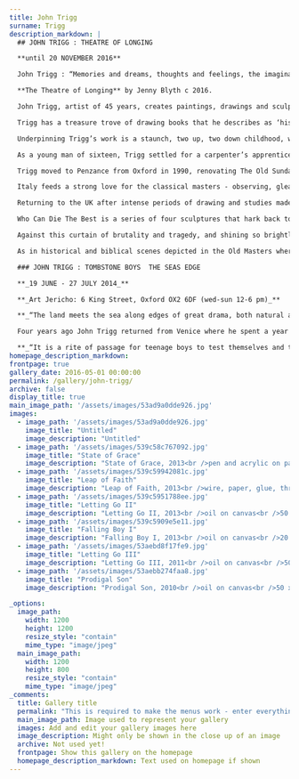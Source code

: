 ```yaml
---
title: John Trigg
surname: Trigg
description_markdown: |
  ## JOHN TRIGG : THEATRE OF LONGING

  **until 20 NOVEMBER 2016**

  John Trigg : “Memories and dreams, thoughts and feelings, the imaginative life and inner world we are forever trying to grasp and make sense of. Images perform within us like a theatre of shadows...  Our lives are there, passing through as we seek to hold on to the flesh and bones of existence. “ 

  **The Theatre of Longing** by Jenny Blyth c 2016.

  John Trigg, artist of 45 years, creates paintings, drawings and sculpture that reflect a life hard-lived and hard-worked, work that is infused with the bitter-sweet theatre of life.  The Theatre of Longing is in essence autobiographical, present and past, drawing on formative childhood years, the beauty of classical masters and the drama of Venice.  

  Trigg has a treasure trove of drawing books that he describes as ‘his engine room’. Visual diaries compiled over decades of drawings in various pens, ink and acrylics, record his observations of people and places, and create ‘nest eggs’ for his paintings - a fusion of his travels abroad and vignettes of his hometown on the Cornish coast, coloured by the blue-green shifting spectrum of the sea.

  Underpinning Trigg’s work is a staunch, two up, two down childhood, where paper and pencil were an unnecessary expense, softened by tender memories of a mother who was ‘potent and sharp with humour’, who intuitively understood that her son needed to draw. “Go on then – get my purse, and remember to ask them to wrap the paper”.  Trigg would ask to have the table after dinner, the house then quiet, his father out playing cards and his mother stepping out with friends.  He reflects with delight on neighbours and relations, perplexed by the apparent uselessness of it ….”he’s still doing that then ?” And in later years, despite exhibitions in museums across the UK, stopping in the street, a man of fifty plus with those same neighbours as before: “What’s the boy doing now?”… the response a still little reluctant: “Well…. he’s an artist isnt’ he….”

  As a young man of sixteen, Trigg settled for a carpenter’s apprenticeship, a ‘useful and honest’ profession learning basic woodworking skills at Rycotewood College, Thame followed by four years of Furniture and Interior Design at High Wycombe College.  He became a master joiner and after a year in Finland building prefabricated houses he worked ultimately with top architects and designers through his twenties……. but found himself longing to paint. He taught drawing for five years thereafter at Foundation and Degree level, so that it wasn’t until his early 30’s that he committed to a life as an artist. 

  Trigg moved to Penzance from Oxford in 1990, renovating The Old Sunday School to home and studio over four floors, but still has sand in his shoes. He makes regular forays abroad that fuel his creativity, living as a ‘local’ whether in Europe or West Africa.  In recent years he has been drawn to Italy  – living for twelve months below an opera singer in Venice 2008/9, and two months last year in a small, seedy hotel behind the train station in Rome, a rich tapestry of life unravelling before him by ‘players’ of all creed and colour. 

  Italy feeds a strong love for the classical masters - observing, gleaning and drawing.  Iconic painters and sculptors, such as Caravaggio, Goya, Tintoretto and Rembrandt inform his work on many levels.  Trigg observes Michelangelo’s Pietà, “Mary’s face, that of a fourteen year old holding the body of a grown man, his shin’s vulnerable” and reflects sadly, how crucifixion victims often had their shins broken.  But the faces that fuel Trigg’s imagination and colour his paintings are ‘local’ subjects, couples kissing Down Along the Prom at Penzance, Twins Via Marsala, sisters from Eastern Europe working the streets around Termini station, or The Theatre of Longing I-IV, a series of triptychs that include recurring images: Self Portrait, seagull, young mothers with their babies, a Muslim girl from Penzance, her head scarf indistinguishable from a nun’s coif and veil.

  Returning to the UK after intense periods of drawing and studies made during his Italian visits, Trigg has been able to combine the religiousity, the quietness of darker corners of antiquity that are permeated into the stone, with the biography and narrative of contemporary composition. The paintings and sculpture from the last ten years are infused with the drama and pathos of religious iconography, the atom-heart love of mother and child, the death-or-glory camaraderie of men at war – in essence, the agonies and the ecstasies of life that are the subjects for his theatre.

  Who Can Die The Best is a series of four sculptures that hark back to a favourite boyhood game celebrating the spirit of ‘death or glory’. These ‘three dimensional drawings’ capture a certain youthful pitilessness, an irrepressible and life-affirming dance with death. Trigg recalls his mother describing his father’s return from North Africa and WWII, like a ‘bronzed god’, but separated from his fellow soldiers and troop, ‘shrivelled to a shadow in just three years’.  Tales of his grandfather returning from the Somme in 1916 also made their mark – he was mortally wounded and died seven long years later with shrapnel still embedded in his chest.  Brothers in Arms is composed of wire figures, bound and bandaged with paper, glue and red thread.  It is a contemporary Pietà, one soldier cradling his ‘crucified’ brother in arms.  

  Against this curtain of brutality and tragedy, and shining so brightly, is the light of motherhood, the sweetness of love between mother and child.  Perhaps felt so keenly in the autumn years of his life, Trigg is able to weave together the purity and intensity of that love, as captured in Dreaming Beneath the Trees, that is so beautifully depicted in classical art.  His figures have the colour and drama of the Venice Carnevale, yet remain autobiographical.  In Drawing Lesson, his mother watches over him as he draws a full arc across the paper – she gives him space but is present and watchful.  Delivering him in Mother and Child, she holds him forth, a child already grown but in those early years still umbilically linked.  

  As in historical and biblical scenes depicted in the Old Masters where women were so often brutalized, there is violence, a visceral reality in Trigg’s sculpture where breasts and thighs are bound too tight, that is raw.  It is Trigg’s ability to balance that with pathos, to tread the sharp edge between light and dark, that make his paintings and sculpture so very beautiful.

  ### JOHN TRIGG : TOMBSTONE BOYS  THE SEAS EDGE

  **_19 JUNE - 27 JULY 2014_**

  **_Art Jericho: 6 King Street, Oxford OX2 6DF (wed-sun 12-6 pm)_**

  **_“The land meets the sea along edges of great drama, both natural and man made. This is an epic confrontation that we have been part of since our beginning, a relentless ‘battle’.   We came out of the sea, and we are steeped in a timeless longing to return. We play our games along this edge, searching for the perfect pebble, finding millions that form perfectly to the hand, and nest in the pocket, perfectly. This is a love we breathe in deeply. We go in and out on the tide, always looking for a way home.”_**_John Trigg_

  Four years ago John Trigg returned from Venice where he spent a year lost in Tintoretto and other classical masters, religious icons and architecture. Returning to his studio in Penzance, Trigg has transposed the essence and sensibilities of Venice, the iconography and dark corners where the sun has never shone, the softness of stone touched a thousand times and over, into a body of work drawn from the _Seas Edge_; seascapes, where the ocean appears as if cupped and proffered by the land, and portraits - a series of drawings and paintings of _Tombstone Boys_.

  **_“It is a rite of passage for teenage boys to test themselves and the rule makers. In their black wet suits, with head cut at the neck, hands cut at the wrists and feet at the ankles, I was struck by the beauty and grace of the Image. There was something ‘religious’ in this look and style as they plummeted into the water, a defiance too, coupled with a pale vulnerability. No fat on these boys. Lean, mean and with a whiff of reckless danger in the air.”_ **_John Trigg_
homepage_description_markdown: 
frontpage: true
gallery_date: 2016-05-01 00:00:00
permalink: /gallery/john-trigg/
archive: false
display_title: true
main_image_path: '/assets/images/53ad9a0dde926.jpg'
images:
  - image_path: '/assets/images/53ad9a0dde926.jpg'
    image_title: "Untitled"
    image_description: "Untitled"
  - image_path: '/assets/images/539c58c767092.jpg'
    image_title: "State of Grace"
    image_description: "State of Grace, 2013<br />pen and acrylic on paper<br />57 x 47 cm<br />SOLD &amp;pound;550"
  - image_path: '/assets/images/539c59942081c.jpg'
    image_title: "Leap of Faith"
    image_description: "Leap of Faith, 2013<br />wire, paper, glue, thread, paint<br />60 cm<br />&amp;pound;550"
  - image_path: '/assets/images/539c5951788ee.jpg'
    image_title: "Letting Go II"
    image_description: "Letting Go II, 2013<br />oil on canvas<br />50 x 50 cm<br />&amp;pound;675"
  - image_path: '/assets/images/539c5909e5e11.jpg'
    image_title: "Falling Boy I"
    image_description: "Falling Boy I, 2013<br />oil on canvas<br />20 x 50 cm"
  - image_path: '/assets/images/53aebd8f17fe9.jpg'
    image_title: "Letting Go III"
    image_description: "Letting Go III, 2011<br />oil on canvas<br />50 x 50 cm<br />&amp;pound;675"
  - image_path: '/assets/images/53aebb274faa8.jpg'
    image_title: "Prodigal Son"
    image_description: "Prodigal Son, 2010<br />oil on canvas<br />50 x 70 cm<br />&amp;pound;750"

_options:
  image_path:
    width: 1200
    height: 1200
    resize_style: "contain"
    mime_type: "image/jpeg"
  main_image_path:
    width: 1200
    height: 800
    resize_style: "contain"
    mime_type: "image/jpeg"
_comments:
  title: Gallery title
  permalink: "This is required to make the menus work - enter everything in lower case, no digits, no spaces in this format /gallery/my-new-gallery/"
  main_image_path: Image used to represent your gallery
  images: Add and edit your gallery images here
  image_description: Might only be shown in the close up of an image
  archive: Not used yet!
  frontpage: Show this gallery on the homepage
  homepage_description_markdown: Text used on homepage if shown
---
```

